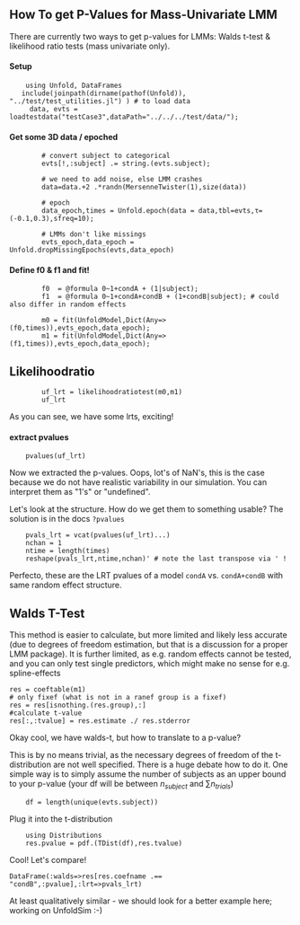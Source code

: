 ## How To get P-Values for Mass-Univariate LMM
There are currently two ways to get p-values for LMMs: Walds t-test & likelihood ratio tests (mass univariate only).

#### Setup
```@example Main
    using Unfold, DataFrames
   include(joinpath(dirname(pathof(Unfold)), "../test/test_utilities.jl") ) # to load data
     data, evts = loadtestdata("testCase3",dataPath="../../../test/data/");
```

#### Get some 3D data / epoched
```@example Main
        # convert subject to categorical
        evts[!,:subject] .= string.(evts.subject); 
   
        # we need to add noise, else LMM crashes
        data=data.+2 .*randn(MersenneTwister(1),size(data))
        
        # epoch
        data_epoch,times = Unfold.epoch(data = data,tbl=evts,τ=(-0.1,0.3),sfreq=10);
        
        # LMMs don't like missings
        evts_epoch,data_epoch = Unfold.dropMissingEpochs(evts,data_epoch) 
```

#### Define f0 & f1 and fit!
```@example Main
        f0  = @formula 0~1+condA + (1|subject);
        f1  = @formula 0~1+condA+condB + (1+condB|subject); # could also differ in random effects
            
        m0 = fit(UnfoldModel,Dict(Any=>(f0,times)),evts_epoch,data_epoch);
        m1 = fit(UnfoldModel,Dict(Any=>(f1,times)),evts_epoch,data_epoch);
```

## Likelihoodratio
```@example Main
        uf_lrt = likelihoodratiotest(m0,m1)
        uf_lrt
```
As you can see, we have some lrts, exciting!

#### extract pvalues
```@example Main
    pvalues(uf_lrt)
```
Now we extracted the p-values. Oops, lot's of NaN's, this is the case because we do not have realistic variability in our simulation. You can interpret them as "1's" or "undefined".

Let's look at the structure. How do we get them to something usable? The solution is in the docs `?pvalues`

```@example Main
    pvals_lrt = vcat(pvalues(uf_lrt)...)
    nchan = 1
    ntime = length(times)
    reshape(pvals_lrt,ntime,nchan)' # note the last transpose via ' !
```

Perfecto, these are the LRT pvalues of a model `condA` vs. `condA+condB` with same random effect structure.

## Walds T-Test
This method is easier to calculate, but more limited and likely less accurate (due to degrees of freedom estimation, but that is a discussion for a proper LMM package). It is further limited, as e.g. random effects cannot be tested, and you can only test single predictors, which might make no sense for e.g. spline-effects

```@example Main
res = coeftable(m1)
# only fixef (what is not in a ranef group is a fixef)
res = res[isnothing.(res.group),:] 
#calculate t-value
res[:,:tvalue] = res.estimate ./ res.stderror
``` 

Okay cool, we have walds-t, but how to translate to a p-value?

This is by no means trivial, as the necessary degrees of freedom of the t-distribution are not well specified. There is a huge debate how to do it.
One simple way is to simply assume the number of subjects as an upper bound to your p-value (your df will be between $n_{subject}$ and $\sum{n_{trials}}$)

```@example Main
    df = length(unique(evts.subject))
```
Plug it into the t-distribution
```@example Main
    using Distributions
    res.pvalue = pdf.(TDist(df),res.tvalue)

```

Cool! Let's compare!
```@example Main
DataFrame(:walds=>res[res.coefname .== "condB",:pvalue],:lrt=>pvals_lrt)
``` 
At least qualitatively similar - we should look for a better example here; working on UnfoldSim :-)
